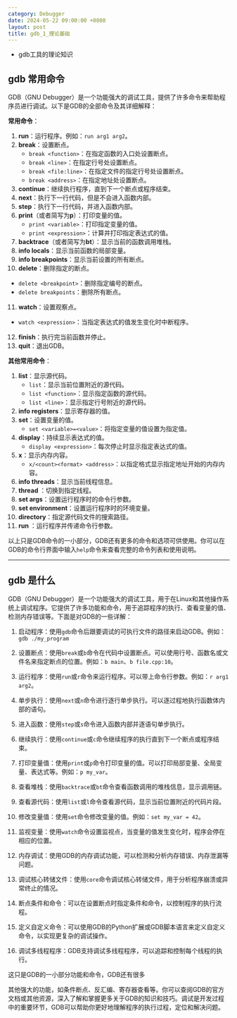 ```yaml
---
category: Debugger
date: 2024-05-22 09:00:00 +0800
layout: post
title: gdb_1_理论基础
---
```


+ gdb工具的理论知识

## gdb 常用命令

GDB（GNU Debugger）是一个功能强大的调试工具，提供了许多命令来帮助程序员进行调试。以下是GDB的全部命令及其详细解释：

**常用命令**：

1. **run**：运行程序。例如：`run arg1 arg2`。
2. **break**：设置断点。
   - `break <function>`：在指定函数的入口处设置断点。
   - `break <line>`：在指定行号处设置断点。
   - `break <file:line>`：在指定文件的指定行号处设置断点。
   - `break <address>`：在指定地址处设置断点。
3. **continue**：继续执行程序，直到下一个断点或程序结束。
4. **next**：执行下一行代码，但是不会进入函数内部。
5. **step**：执行下一行代码，并进入函数内部。
6. **print**（或者简写为**p**）：打印变量的值。
   - `print <variable>`：打印指定变量的值。
   - `print <expression>`：计算并打印指定表达式的值。
7. **backtrace**（或者简写为**bt**）：显示当前的函数调用堆栈。
8. **info locals**：显示当前函数的局部变量。
9. **info breakpoints**：显示当前设置的所有断点。
10. **delete**：删除指定的断点。
   - `delete <breakpoint>`：删除指定编号的断点。
   - `delete breakpoints`：删除所有断点。
11. **watch**：设置观察点。
   - `watch <expression>`：当指定表达式的值发生变化时中断程序。
12. **finish**：执行完当前函数并停止。
13. **quit**：退出GDB。

**其他常用命令**：

1. **list**：显示源代码。
   - `list`：显示当前位置附近的源代码。
   - `list <function>`：显示指定函数的源代码。
   - `list <line>`：显示指定行号附近的源代码。
2. **info registers**：显示寄存器的值。
3. **set**：设置变量的值。
   - `set <variable>=<value>`：将指定变量的值设置为指定值。
4. **display**：持续显示表达式的值。
   - `display <expression>`：每次停止时显示指定表达式的值。
5. **x**：显示内存内容。
   - `x/<count><format> <address>`：以指定格式显示指定地址开始的内存内容。
6. **info threads**：显示当前线程信息。
7. **thread <thread-id>**：切换到指定线程。
8. **set args**：设置运行程序时的命令行参数。
9. **set environment**：设置运行程序时的环境变量。
10. **directory**：指定源代码文件的搜索路径。
11. **run <args>**：运行程序并传递命令行参数。

以上只是GDB命令的一小部分，GDB还有更多的命令和选项可供使用。你可以在GDB的命令行界面中输入`help`命令来查看完整的命令列表和使用说明。

---

## gdb 是什么

GDB（GNU Debugger）是一个功能强大的调试工具，用于在Linux和其他操作系统上调试程序。它提供了许多功能和命令，用于追踪程序的执行、查看变量的值、检测内存错误等。下面是对GDB的一些详解：

1. 启动程序：使用`gdb`命令后跟要调试的可执行文件的路径来启动GDB。例如：`gdb ./my_program`

2. 设置断点：使用`break`或`b`命令在代码中设置断点。可以使用行号、函数名或文件名来指定断点的位置。例如：`b main`、`b file.cpp:10`。

3. 运行程序：使用`run`或`r`命令来运行程序。可以带上命令行参数。例如：`r arg1 arg2`。

4. 单步执行：使用`next`或`n`命令进行逐行单步执行。可以逐过程地执行函数体内部的语句。

5. 进入函数：使用`step`或`s`命令进入函数内部并逐语句单步执行。

6. 继续执行：使用`continue`或`c`命令继续程序的执行直到下一个断点或程序结束。

7. 打印变量值：使用`print`或`p`命令打印变量的值。可以打印局部变量、全局变量、表达式等。例如：`p my_var`。

8. 查看堆栈：使用`backtrace`或`bt`命令查看函数调用的堆栈信息，显示调用链。

9. 查看源代码：使用`list`或`l`命令查看源代码，显示当前位置附近的代码片段。

10. 修改变量值：使用`set`命令修改变量的值。例如：`set my_var = 42`。

11. 监视变量：使用`watch`命令设置监视点，当变量的值发生变化时，程序会停在相应的位置。

12. 内存调试：使用GDB的内存调试功能，可以检测和分析内存错误、内存泄漏等问题。

13. 调试核心转储文件：使用`core`命令调试核心转储文件，用于分析程序崩溃或异常终止的情况。

14. 断点条件和命令：可以在设置断点时指定条件和命令，以控制程序的执行流程。

15. 定义自定义命令：可以使用GDB的Python扩展或GDB脚本语言来定义自定义命令，以实现更复杂的调试操作。

16. 调试多线程程序：GDB支持调试多线程程序，可以追踪和控制每个线程的执行。

这只是GDB的一小部分功能和命令，GDB还有很多

其他强大的功能，如条件断点、反汇编、寄存器查看等。你可以查阅GDB的官方文档或其他资源，深入了解和掌握更多关于GDB的知识和技巧。调试是开发过程中的重要环节，GDB可以帮助你更好地理解程序的执行过程，定位和解决问题。